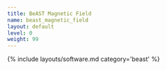 ```yaml
---
title: BeAST Magnetic Field
name: beast_magnetic_field
layout: default
level: 0
weight: 99
---
```


{% include layouts/software.md category='beast' %}
